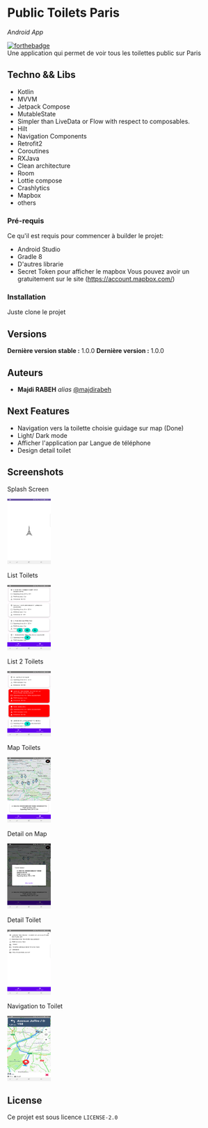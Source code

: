 # Public Toilets Paris
_Android App_

[![forthebadge](https://forthebadge.com/images/badges/made-with-kotlin.svg)](https://github.com/majdirabeh)  
Une application qui permet de voir tous les toilettes public sur Paris

## Techno && Libs

- Kotlin
- MVVM
- Jetpack Compose
- MutableState
- Simpler than LiveData or Flow with respect to composables.
- Hilt
- Navigation Components
- Retrofit2
- Coroutines
- RXJava
- Clean architecture
- Room
- Lottie compose
- Crashlytics
- Mapbox
- others 

### Pré-requis

Ce qu'il est requis pour commencer à builder le projet:

- Android Studio
- Gradle 8
- D'autres librarie
- Secret Token pour afficher le mapbox
  Vous pouvez avoir un gratuitement sur le site (https://account.mapbox.com/)

### Installation

Juste clone le projet

## Versions
**Dernière version stable :** 1.0.0
**Dernière version :** 1.0.0

## Auteurs
* **Majdi RABEH** _alias_ [@majdirabeh](https://github.com/majdirabeh)

## Next Features

- Navigation vers la toilette choisie guidage sur map (Done)
- Light/ Dark mode
- Afficher l'application par Langue de téléphone
- Design detail toilet

## Screenshots

Splash Screen

<img src="https://github.com/majdirabeh/Public-Toilets-in-Paris/blob/master/Screenshots/splash.png" style=" width:100px ; height:150px " />

List Toilets

<img src="https://github.com/majdirabeh/Public-Toilets-in-Paris/blob/master/Screenshots/list.png" style=" width:100px ; height:150px " />

List 2 Toilets

<img src="https://github.com/majdirabeh/Public-Toilets-in-Paris/blob/master/Screenshots/list1.png" style=" width:100px ; height:150px " />

Map Toilets

<img src="https://github.com/majdirabeh/Public-Toilets-in-Paris/blob/master/Screenshots/map.png" style=" width:100px ; height:150px " />

Detail on Map

<img src="https://github.com/majdirabeh/Public-Toilets-in-Paris/blob/master/Screenshots/detailMap.png" style=" width:100px ; height:150px " />

Detail Toilet

<img src="https://github.com/majdirabeh/Public-Toilets-in-Paris/blob/master/Screenshots/detail.png" style=" width:100px ; height:150px " />


Navigation to Toilet

<img src="https://github.com/majdirabeh/Public-Toilets-in-Paris/blob/master/Screenshots/navigation.png" style=" width:100px ; height:150px " />


## License

Ce projet est sous licence ``LICENSE-2.0``


